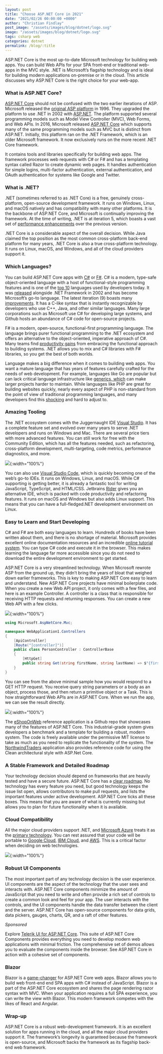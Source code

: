 ```yaml
---
layout: post
title: "Choose ASP.NET Core in 2021"
date: "2021/02/26 00:00:00 +0000"
author: "Christian Findlay"
post_image: "/assets/images/blog/dotnet/logo.svg"
image: "/assets/images/blog/dotnet/logo.svg"
tags: csharp web
categories: dotnet
permalink: /blog/:title
---
```


ASP.NET Core is the most up-to-date Microsoft technology for building web apps. You can build Web APIs for your SPA front-end or traditional web-apps in the MVC style. .NET is Microsoft’s flagship technology and is ideal for building modern applications on-premise or in the cloud. This article discusses why ASP.NET Core is the right choice for your web-app.

### What is ASP.NET Core?

[ASP.NET Core](https://docs.microsoft.com/en-us/aspnet/core/fundamentals/?tabs=windows&view=aspnetcore-5.0) should not be confused with the two earlier iterations of ASP. Microsoft released the [original ASP platform](https://en.wikipedia.org/wiki/Active_Server_Pages) in 1996. They upgraded the platform to use .NET in 2002 with [ASP.NET](https://en.wikipedia.org/wiki/ASP.NET). The platform supported several programming models such as Model View Controller (MVC), Web Forms, and Web APIs. In 2016, Microsoft released [ASP.NET Core](https://en.wikipedia.org/wiki/ASP.NET_Core) which supports many of the same programming models such as MVC but is distinct from ASP.NET. Initially, this platform ran on the .NET Framework, which is an older Microsoft framework. It now exclusively runs on the more recent .NET Core framework.

It contains tools and libraries specifically for building web apps. The framework processes web requests with C# or F# and has a templating syntax called Razor to create dynamic web pages. It handles authentication for simple logins, multi-factor authentication, external authentication, and OAuth authentication for systems like Google and Twitter.

### What is .NET?

.NET (sometimes referred to as .NET Core) is a free, genuinely cross-platform, open-source development framework. It runs on Windows, Linux, and macOS natively and has compatibility with many other platforms. It is the backbone of ASP.NET Core, and Microsoft is continually improving the framework. At the time of writing, .NET is at iteration 5, which boasts a vast set of [performance enhancements](https://devblogs.microsoft.com/dotnet/performance-improvements-in-net-5/) over the previous version.

.NET Core is a considerable aspect of the overall decision. While Java claimed the top position as the most common cross-platform back-end platform for many years, .NET Core is also a true cross-platform technology. It runs on Linux, macOS, and Windows, and all of the cloud providers support it.

### Which Languages?

You can build ASP.NET Core apps with [C#](https://docs.microsoft.com/en-us/dotnet/csharp/getting-started/) or [F#](https://fsharp.org/). C# is a modern, type-safe object-oriented language with a host of functional-style programming features and is one of the [top 10](https://www.jetbrains.com/lp/devecosystem-2019/) languages used by developers today. It was [released](https://en.wikipedia.org/wiki/C_Sharp_(programming_language)#History) alongside .NET Framework in 2002 and has become Microsoft’s go-to language. The latest iteration (9) boasts many [improvements](https://docs.microsoft.com/en-us/dotnet/csharp/whats-new/csharp-9). It has a C-like syntax that is instantly recognizable by developers who use C++, Java, and other similar languages. Many large corporations such as Microsoft use C# for developing large systems, and Github hosts an abundance of C# code for open-source projects.

F# is a modern, open-source, functional-first programming language. The language brings purer functional programming to the .NET ecosystem and offers an alternative to the object-oriented, imperative approach of C#. Many teams find [productivity gains](https://fsharp.org/testimonials/) from embracing the functional approach to building systems. .NET allows you to mix and C# libraries with F# libraries, so you get the best of both worlds.  

Language makes a big difference when it comes to building web apps. You want a mature language that has years of features carefully crafted for the needs of web development. For example, languages like Go are popular but can lack critical language infrastructure like [generics, which](https://medium.com/hackernoon/why-go-doesnt-have-generics-b40ef9e69833) can make larger projects harder to maintain. While languages like PHP are great for building websites quickly, nearly every aspect of PHP is non-standard from the point of view of traditional programming languages, and many developers find this [shocking](https://eev.ee/2012/04/09/php-a-fractal-of-bad-design/) and hard to adjust to.

### Amazing Tooling

The .NET ecosystem comes with the Juggernaught IDE [Visual Studio](https://visualstudio.microsoft.com/). It has a complete feature set and evolved over many years to serve .NET developers and runs on Windows and Mac. There are several price tiers with more advanced features. You can still work for free with the Community Edition, which has all the features needed, such as refactoring, cross-platform development, multi-targeting, code metrics, performance diagnostics, and more.

![](/assets/images/blog/dotnet/vs.png){:width="100%"}

You can also use [Visual Studio Code](https://code.visualstudio.com/), which is quickly becoming one of the web’s go-to IDEs. It runs on Windows, Linux, and macOS. While C# supporting is getting better, it is already a fantastic tool for writing JavaScript, TypeScript, and HTML/CSS. Jetbrains [Rider](https://www.jetbrains.com/rider/) gives you an alternative IDE, which is packed with code productivity and refactoring features. It runs on macOS and Windows but also adds Linux support. This means that you can have a full-fledged.NET development environment on Linux.

### Easy to Learn and Start Developing

C# and F# are both easy languages to learn. Hundreds of books have been written about them, and there is no shortage of material. Microsoft provides excellent online documentation resources and an incredible [online tutorial system](https://docs.microsoft.com/en-us/dotnet/csharp/tutorials/). You can type C# code and execute it in the browser. This makes learning the language far more accessible since you do not need to download the entire development environment to get started.

ASP.NET Core is a very streamlined technology. When Microsoft rewrote ASP from the ground up, they didn’t bring the years of bloat that weighed down earlier frameworks. This is key to making ASP.NET Core easy to learn and understand. New ASP.NET Core projects have minimal boilerplate code. When you create a new Web API project, it only comes with a few files, and here is an example Controller. A controller is a class that is responsible for receiving HTTP requests and returning responses. You can create a new Web API with a few clicks.

![](/assets/images/blog/dotnet/createnew.png){:width="100%"}

```csharp
using Microsoft.AspNetCore.Mvc;

namespace WebApplication1.Controllers
{
    [ApiController]
    [Route("[controller]")]
    public class PersonController : ControllerBase
    {
        [HttpGet]
        public string Get(string firstName, string lastName) => $"{firstName} {lastName}";
    }
}
```

You can see from the above minimal sample how you would respond to a GET HTTP request. You receive query string parameters or a body as an object, process those, and then return a primitive object or a Task. This is how straightforward Web APIs are in ASP.NET Core. When we run the app, we can see the result directly.

![](/assets/images/blog/dotnet/browser.png){:width="100%"}

The [eShopOnWeb](https://github.com/dotnet-architecture/eShopOnWeb) reference application is a Github repo that showcases many of the features of ASP.NET Core. This industrial-grade system gives developers a benchmark and a template for building a robust, modern system. The code is freely available under the permissive MIT license to take as much as you need to replicate the functionality of the system. The [NorthwindTraders](https://github.com/jasontaylordev/NorthwindTraders) application also provides reference code for using the Clean architectural style with ASP.Net Core.

### A Stable Framework and Detailed Roadmap

Your technology decision should depend on frameworks that are heavily tested and have a secure future. ASP.NET Core has a [clear roadmap](https://github.com/dotnet/aspnetcore/issues/27883). No technology has every feature you need, but good technology keeps the issue list open, allows contributors to make pull requests, and lists the important features under active development. ASP.NET Core ticks all these boxes. This means that you are aware of what is currently missing but allows you to plan for future functionality when it is available.

### Cloud Compatibility

All the major cloud providers support .NET, and [Microsoft Azure](https://azure.microsoft.com/en-us/) treats it as the [primary technology](https://azure.microsoft.com/en-au/develop/net/). You can rest assured that your code will be portable to [Google Cloud](https://cloud.google.com/dotnet), [IBM Cloud](https://cloud.ibm.com/docs/cloud-foundry?topic=cloud-foundry-getting_started-dotnet), and [AWS](https://aws.amazon.com/developer/language/net/?whats-new-dotnet.sort-by=item.additionalFields.postDateTime&whats-new-dotnet.sort-order=desc). This is a critical factor when deciding on web technologies.

![](/assets/images/blog/dotnet/table.png){:width="100%"}

### Robust UI Components

The most important part of any technology decision is the user experience. UI components are the aspect of the technology that the user sees and interacts with. ASP.NET Core components minimize the amount of JavaScript that you need to write and often provide a rich set of controls to create a common look and feel for your app. The user interacts with the controls, and the UI components handle the data transfer between the client and the server. ASP.NET Core has open-source components for data grids, data pickers, gauges, charts, QR, and a raft of other features.

_Sponsored_

Explore [Telerik UI for ASP.NET Core](https://www.telerik.com/aspnet-core-ui?utm_source=findlay-blog&utm_medium=cpm&utm_campaign=core-awareness-product-feb21). This suite of ASP.NET Core Components provides everything you need to develop modern web applications with minimal friction. The comprehensive set of demos allows you to evaluate the components inside the browser. See ASP.NET Core in action with a cohesive set of components.

### Blazor

Blazor is a [game-changer](/blazor-vs-traditional-web-apps/) for ASP.NET Core web apps. Blazor allows you to build web front-end end SPA apps with C# instead of JavaScript. Blazor is a part of the ASP.NET Core ecosystem and shares the page rendering razor syntax with MVC. When your application requires a full SPA experience, you can write the view with Blazor. This modern framework competes with the likes of React and Angular.

### Wrap-up

ASP.NET Core is a robust web-development framework. It is an excellent solution for apps running in the cloud, and all the major cloud providers support it. The framework’s longevity is guaranteed because the framework is open-source, and Microsoft backs the framework as its flagship back-end web framework.